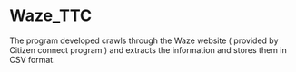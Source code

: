 # Waze_TTC
The program developed crawls through the Waze website ( provided by Citizen connect program ) and extracts the information and stores them in CSV format. 
